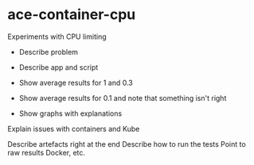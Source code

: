 # ace-container-cpu
Experiments with CPU limiting 


- Describe problem
- Describe app and script

- Show average results for 1 and 0.3
- Show average results for 0.1 and note that something isn't right

- Show graphs with explanations


Explain issues with containers and Kube

Describe artefacts right at the end
Describe how to run the tests
Point to raw results
Docker, etc.

